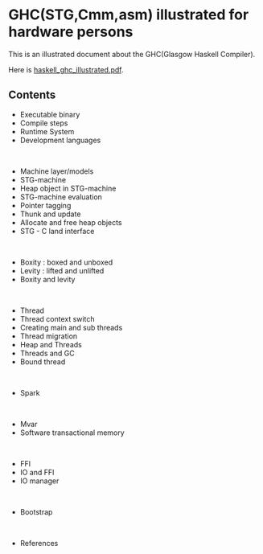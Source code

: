GHC(STG,Cmm,asm) illustrated for hardware persons
=================================================

This is an illustrated document about the GHC(Glasgow Haskell Compiler).

Here is [haskell_ghc_illustrated.pdf](http://takenobu-hs.github.io/downloads/haskell_ghc_illustrated.pdf).


Contents
--------

- Executable binary
- Compile steps
- Runtime System
- Development languages
<br>

- Machine layer/models
- STG-machine
- Heap object in STG-machine
- STG-machine evaluation
- Pointer tagging
- Thunk and update
- Allocate and free heap objects
- STG - C land interface
<br>

- Boxity : boxed and unboxed
- Levity : lifted and unlifted
- Boxity and levity
<br>

- Thread
- Thread context switch
- Creating main and sub threads
- Thread migration
- Heap and Threads
- Threads and GC
- Bound thread
<br>

- Spark
<br>

- Mvar
- Software transactional memory
<br>

- FFI
- IO and FFI
- IO manager
<br>

- Bootstrap
<br>

- References
